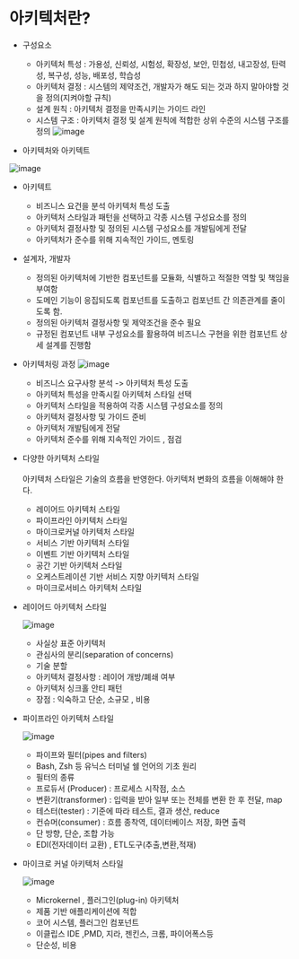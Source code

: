# 아키텍처란?
- 구성요소
  - 아키텍처 특성 : 가용성, 신뢰성, 시험성, 확장성, 보안, 민첩성, 내고장성, 탄력성, 복구성, 성능, 배포성, 학습성
  - 아키텍처 결정 : 시스템의 제약조건, 개발자가 해도 되는 것과 하지 말아야할 것을 정의(지켜야할 규칙)
  - 설계 원칙 : 아키텍처 결정을 만족시키는 가이드 라인
  - 시스템 구조 : 아키텍처 결정 및 설계 원칙에 적합한 상위 수준의 시스템 구조를 정의
   ![image](https://github.com/user-attachments/assets/4d7cc3d2-0c63-480f-83f1-ec414545b137)



- 아키텍처와 아키텍트
 
![image](https://github.com/user-attachments/assets/eff46330-2602-4899-a89b-e525bb2ef3f4)

  - 아키텍트
    - 비즈니스 요건을 분석 아키텍처 특성 도출
    - 아키텍처 스타일과 패턴을 선택하고 각종 시스템 구성요소를 정의
    - 아키텍처 결정사항 및 정의된 시스템 구성요소를 개발팀에게 전달
    - 아키텍처가 준수를 위해 지속적인 가이드, 멘토링 
  - 설계자, 개발자
    - 정의된 아키텍처에 기반한 컴포넌트를 모듈화, 식별하고 적절한 역할 및 책임을 부여함
    - 도메인 기능이 응집되도록 컴포넌트를 도출하고 컴포넌트 간 의존관계를 줄이도록 함.
    - 정의된 아키텍처 결정사항 및 제약조건을 준수 필요
    - 규정된 컴포넌트 내부 구성요소를 활용하여 비즈니스 구현을 위한 컴포넌트 상세 설계를 진행함
   
- 아키텍처링 과정
  ![image](https://github.com/user-attachments/assets/470e32af-d2f9-4393-beb4-3955518b5738)

  - 비즈니스 요구사항 분석 -> 아키텍처 특성 도출
  - 아키텍처 특성을 만족시킬 아키텍처 스타일 선택
  - 아키텍처 스타일을 적용하여 각종 시스템 구성요소를 정의
  - 아키텍처 결정사항 및 가이드 준비
  - 아키텍처 개발팀에게 전달
  - 아키텍처 준수를 위해 지속적인 가이드 , 점검
 
- 다양한 아키텍처 스타일
  <br><br>아키텍처 스타일은 기술의 흐름을 반영한다.
  아키텍처 변화의 흐름을 이해해야 한다.
 
  - 레이어드 아키텍처 스타일
  - 파이프라인 아키텍처 스타일
  - 마이크로커널 아키텍처 스타일
  - 서비스 기반 아키텍처 스타일
  - 이벤트 기반 아키텍처 스타일
  - 공간 기반 아키텍처 스타일
  - 오케스트레이션 기반 서비스 지향 아키텍처 스타일
  - 마이크로서비스 아키텍처 스타일
 
- 레이어드 아키텍처 스타일

   ![image](https://github.com/user-attachments/assets/b581049e-b9ed-4260-8d4f-987b1a7c542f)

  - 사실상 표준 아키텍처
  - 관심사의 분리(separation of concerns)
  - 기술 분할
  - 아키텍처 결정사항 : 레이어 개방/폐쇄 여부
  - 아키텍처 싱크홀 안티 패턴
  - 장점 : 익숙하고 단순, 소규모 , 비용
 
 - 파이프라인 아키텍처 스타일
   
   ![image](https://github.com/user-attachments/assets/7b52498f-2997-44ad-ab1a-c6dfb7ba2316)

   - 파이프와 필터(pipes and filters)
   - Bash, Zsh 등 유닉스 터미널 쉘 언어의 기초 원리
   - 필터의 종류
   - 프로듀서 (Producer) : 프로세스 시작점, 소스
   - 변환기(transformer) : 입력을 받아 일부 또는 전체를 변환 한 후 전달, map
   - 테스터(tester) : 기준에 따라 테스트, 결과 생산, reduce
   - 컨슈머(consumer) : 흐름 종착역, 데이터베이스 저장, 화면 출력
   - 단 방향, 단순, 조합 가능
   - EDI(전자데이터 교환) , ETL도구(추출,변환,적재)
  
- 마이크로 커널 아키텍처 스타일

  ![image](https://github.com/user-attachments/assets/454fb03f-53d0-4222-ac4d-6ed491332f81)

  - Microkernel , 플러그인(plug-in) 아키텍처
  - 제품 기반 애플리케이션에 적합
  - 코어 시스템, 플러그인 컴포넌트
  - 이클립스 IDE ,PMD, 지라, 젠킨스, 크롬, 파이어폭스등
  - 단순성, 비용


